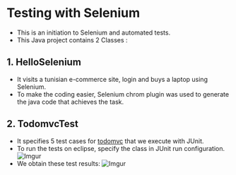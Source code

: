 # Testing with Selenium

- This is an initiation to Selenium and automated tests.
- This Java project contains 2 Classes :

## 1. HelloSelenium
   - It visits a tunisian e-commerce site, login and buys a laptop using Selenium.
   - To make the coding easier, Selenium chrom plugin was used to generate the java code that achieves the task.


## 2. TodomvcTest
   - It specifies 5 test cases for [todomvc](https://todomvc.com/) that we execute with JUnit.
   - To run the tests on eclipse, specify the class in JUnit run configuration.
   ![Imgur](https://i.imgur.com/4hRWGi5.png)
   - We obtain these test results:
   ![Imgur](https://i.imgur.com/fqdSFgg.png)

